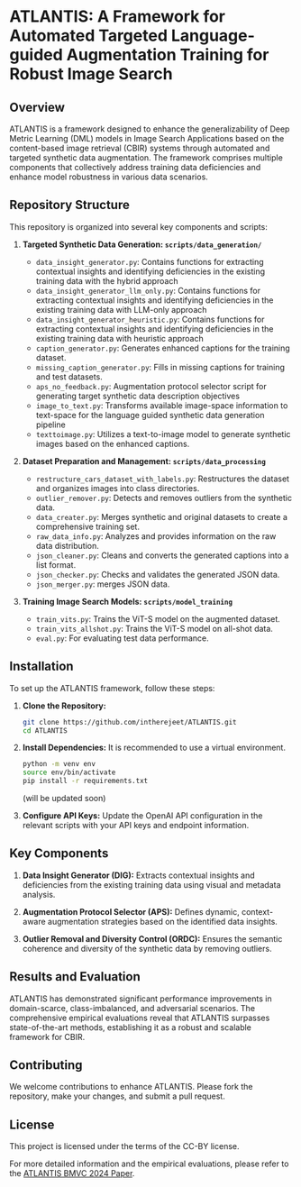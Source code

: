 # ATLANTIS: A Framework for Automated Targeted Language-guided Augmentation Training for Robust Image Search

## Overview
ATLANTIS is a framework designed to enhance the generalizability of Deep Metric Learning (DML) models in Image Search Applications based on the content-based image retrieval (CBIR) systems through automated and targeted synthetic data augmentation. The framework comprises multiple components that collectively address training data deficiencies and enhance model robustness in various data scenarios.

## Repository Structure
This repository is organized into several key components and scripts:

1. **Targeted Synthetic Data Generation: `scripts/data_generation/`**
    - `data_insight_generator.py`: Contains functions for extracting contextual insights and identifying deficiencies in the existing training data with the hybrid approach
    - `data_insight_generator_llm_only.py`: Contains functions for extracting contextual insights and identifying deficiencies in the existing training data with LLM-only approach
    - `data_insight_generator_heuristic.py`: Contains functions for extracting contextual insights and identifying deficiencies in the existing training data with heuristic approach
    - `caption_generator.py`: Generates enhanced captions for the training dataset.
    - `missing_caption_generator.py`: Fills in missing captions for training and test datasets.
    - `aps_no_feedback.py`: Augmentation protocol selector script for generating target synthetic data description objectives
    - `image_to_text.py`: Transforms available image-space information to text-space for the language guided synthetic data generation pipeline 
    - `texttoimage.py`: Utilizes a text-to-image model to generate synthetic images based on the enhanced captions.

2. **Dataset Preparation and Management: `scripts/data_processing`**
    - `restructure_cars_dataset_with_labels.py`: Restructures the dataset and organizes images into class directories.
    - `outlier_remover.py`: Detects and removes outliers from the synthetic data.
    - `data_creater.py`: Merges synthetic and original datasets to create a comprehensive training set.
    - `raw_data_info.py`: Analyzes and provides information on the raw data distribution.
    - `json_cleaner.py`: Cleans and converts the generated captions into a list format.
    - `json_checker.py`: Checks and validates the generated JSON data.
    - `json_merger.py`: merges JSON data.


3. **Training Image Search Models: `scripts/model_training`**
    - `train_vits.py`: Trains the ViT-S model on the augmented dataset.
    - `train_vits_allshot.py`: Trains the ViT-S model on all-shot data.
    - `eval.py`: For evaluating test data performance.

## Installation
To set up the ATLANTIS framework, follow these steps:

1. **Clone the Repository:**
    ```bash
    git clone https://github.com/intherejeet/ATLANTIS.git
    cd ATLANTIS
    ```

2. **Install Dependencies:**
    It is recommended to use a virtual environment.
    ```bash
    python -m venv env
    source env/bin/activate
    pip install -r requirements.txt
    ``` 
    (will be updated soon)

3. **Configure API Keys:**
    Update the OpenAI API configuration in the relevant scripts with your API keys and endpoint information.

## Key Components

1. **Data Insight Generator (DIG):** 
    Extracts contextual insights and deficiencies from the existing training data using visual and metadata analysis.

2. **Augmentation Protocol Selector (APS):** 
    Defines dynamic, context-aware augmentation strategies based on the identified data insights.

3. **Outlier Removal and Diversity Control (ORDC):** 
    Ensures the semantic coherence and diversity of the synthetic data by removing outliers.

## Results and Evaluation
ATLANTIS has demonstrated significant performance improvements in domain-scarce, class-imbalanced, and adversarial scenarios. The comprehensive empirical evaluations reveal that ATLANTIS surpasses state-of-the-art methods, establishing it as a robust and scalable framework for CBIR.

## Contributing
We welcome contributions to enhance ATLANTIS. Please fork the repository, make your changes, and submit a pull request.

## License
This project is licensed under the terms of the CC-BY license.


For more detailed information and the empirical evaluations, please refer to the [ATLANTIS BMVC 2024 Paper](./ATLANTIS_FRE_BGU_BMVC2024_Camera_Ready.pdf).
